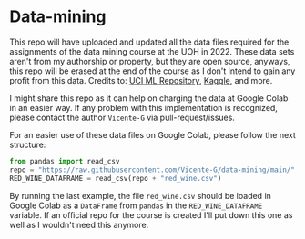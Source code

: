 # Data-mining
This repo will have uploaded and updated all the data files required for the assignments of the data mining course at the UOH in 2022.
These data sets aren't from my authorship or property, but they are open source, anyways, this repo will be erased at the end of the course as I don't intend to gain any profit from this data. Credits to: [UCI ML Repository](http://archive.ics.uci.edu/ml/index.php), [Kaggle](https://kaggle.com), and more.

I might share this repo as it can help on charging the data at Google Colab in an easier way. If any problem with this implementation is recognized, please contact the author `Vicente-G` via pull-request/issues.

For an easier use of these data files on Google Colab, please follow the next structure:
```py
from pandas import read_csv
repo = "https://raw.githubusercontent.com/Vicente-G/data-mining/main/"
RED_WINE_DATAFRAME = read_csv(repo + "red_wine.csv")
```
By running the last example, the file `red_wine.csv` should be loaded in Google Colab as a `DataFrame` from `pandas` in the `RED_WINE_DATAFRAME` variable. If an official repo for the course is created I'll put down this one as well as I wouldn't need this anymore.
